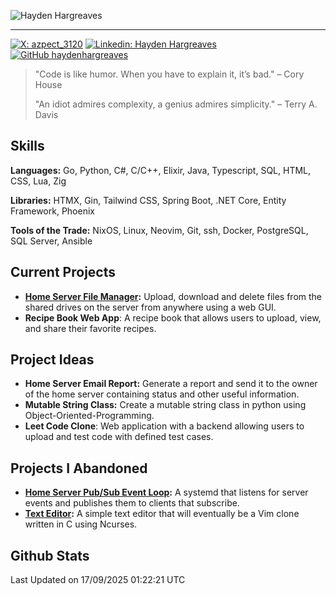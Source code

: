 ![Hayden Hargreaves](./assets/github-header-image.png)

<hr>

[![X: azpect_3120](https://img.shields.io/twitter/follow/azpect_3120?style=social)](https://x.com/azpect_3120)
[![Linkedin: Hayden Hargreaves](https://img.shields.io/badge/-Hayden%20Hargreaves-blue?style=flat-square&logo=Linkedin&logoColor=white&link=https://www.linkedin.com/in/hayden-hargreaves-37b2802a4/)](https://www.linkedin.com/in/hayden-hargreaves-37b2802a4/)
[![GitHub haydenhargreaves](https://img.shields.io/github/followers/haydenhargreaves?label=follow&style=social)](https://github.com/haydenhargreaves)

> "Code is like humor. When you have to explain it, it’s bad." – Cory House
> 
> "An idiot admires complexity, a genius admires simplicity." – Terry A. Davis

## Skills
**Languages:** Go, Python, C#, C/C++, Elixir, Java, Typescript, SQL, HTML, CSS, Lua, Zig

**Libraries:** HTMX, Gin, Tailwind CSS, Spring Boot, .NET Core, Entity Framework, Phoenix

**Tools of the Trade:** NixOS, Linux, Neovim, Git, ssh, Docker, PostgreSQL, SQL Server, Ansible


## Current Projects 
- **[Home Server File Manager](https://github.com/haydenhargreaves/ServerFileManager):** Upload, download and delete files from the shared drives on the server from anywhere using a web GUI.
- **Recipe Book Web App**: A recipe book that allows users to upload, view, and share their favorite recipes.


## Project Ideas
- **Home Server Email Report:** Generate a report and send it to the owner of the home server containing status and other useful information.
- **Mutable String Class:** Create a mutable string class in python using Object-Oriented-Programming.
- **Leet Code Clone**: Web application with a backend allowing users to upload and test code with defined test cases.

## Projects I Abandoned 
- **[Home Server Pub/Sub Event Loop](https://github.com/haydenhargreaves/TCPNotificationManager):** A systemd that listens for server events and publishes them to clients that subscribe.
- **[Text Editor](https://github.com/haydenhargreaves/TextEditor):** A simple text editor that will eventually be a Vim clone written in C using Ncurses.



## Github Stats

<!--START_SECTION:waka-->

 Last Updated on 17/09/2025 01:22:21 UTC
<!--END_SECTION:waka-->
